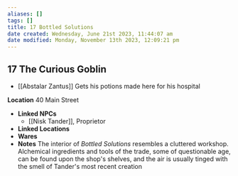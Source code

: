 ```yaml
---
aliases: []
tags: []
title: 17 Bottled Solutions
date created: Wednesday, June 21st 2023, 11:44:07 am
date modified: Monday, November 13th 2023, 12:09:21 pm
---
```


## 17 The Curious Goblin

- [[Abstalar Zantus]] Gets his potions made here for his hospital

**Location** 40 Main Street

- **Linked NPCs**
	- [[Nisk Tander]], Proprietor
- **Linked Locations**
- **Wares**
- **Notes**
The interior of _Bottled Solutions_ resembles a cluttered workshop. Alchemical ingredients and tools of the trade, some of questionable age, can be found upon the shop's shelves, and the air is usually tinged with the smell of Tander's most recent creation
